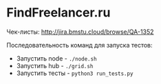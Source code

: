 # FindFreelancer.ru

Чек-листы: http://jira.bmstu.cloud/browse/QA-1352

Последовательность команд для запуска тестов:
* Запустить node - `./node.sh`
* Запустить hub - `./grid.sh`
* Запустить тесты - `python3 run_tests.py`
